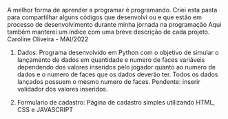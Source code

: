 A melhor forma de aprender a programar é programando. Criei esta pasta para compartilhar alguns códigos que desenvolvi ou e que estão em processo de desenvolvimento durante minha jornada na programação
Aqui também manterei um índice com uma breve descrição de cada projeto.
Caroline Oliveira - MAI/2022

01) Dados:
    Programa desenvolvido em Python com o objetivo de simular o lançamento de dados em quantidade e numero de faces variáveis dependendo dos valores inseridos pelo jogador quanto ao numero de dados e o numero de faces que os dados deverão ter. Todos os dados lançados possuem o mesmo numero de faces.
    Pendente: inserir validador dos valores inseridos.

02) Formulario de cadastro:
    Página de cadastro simples utilizando HTML, CSS e JAVASCRIPT
